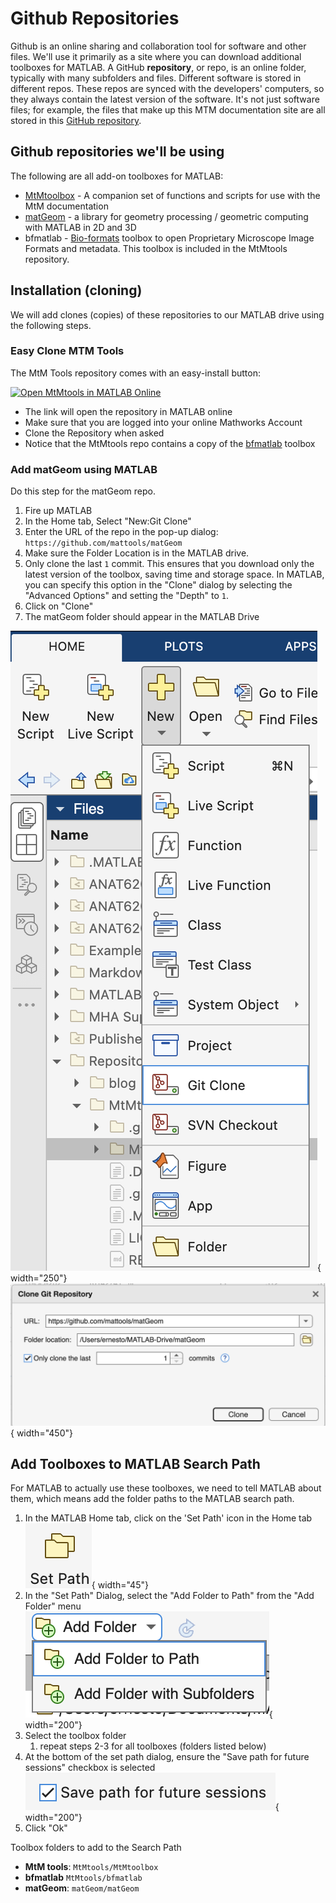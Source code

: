 # Github Repositories

Github is an online sharing and collaboration tool for software and other files. We'll use it primarily as a site where you can download additional toolboxes for MATLAB. A GitHub **repository**, or repo, is an online folder, typically with many subfolders and files. Different software is stored in different repos. These repos are synced with the developers' computers, so they always contain the latest version of the software. It's not just software files; for example, the files that make up this MTM documentation site are all stored in this [GitHub repository](https://github.com/salcedoe/MtMdocs).

## Github repositories we'll be using

The following are all add-on toolboxes for MATLAB:

- [MtMtoolbox](https://github.com/salcedoe/MtMtools/tree/main/toolbox) - A companion set of functions and scripts for use with the MtM documentation
- [matGeom](https://github.com/mattools/matGeom) - a library for geometry processing / geometric computing with MATLAB in 2D and 3D
- bfmatlab - [Bio-formats](https://www.openmicroscopy.org/bio-formats/) toolbox to open Proprietary Microscope Image Formats and metadata. This toolbox is included in the MtMtools repository.

## Installation (cloning)

We will add clones (copies) of these repositories to our MATLAB drive using the following steps.

### Easy Clone MTM Tools

The MtM Tools repository comes with an easy-install button:

[![Open MtMtools in MATLAB Online](https://www.mathworks.com/images/responsive/global/open-in-matlab-online.svg)](https://matlab.mathworks.com/open/github/v1?repo=salcedoe/MtMtools)

- The link will open the repository in MATLAB online
- Make sure that you are logged into your online Mathworks Account
- Clone the Repository when asked
- Notice that the MtMtools repo contains a copy of the [bfmatlab](https://github.com/ome/bioformats/releases)  toolbox

### Add matGeom using MATLAB

Do this step for the matGeom repo.

1. Fire up MATLAB  
2. In the Home tab, Select "New:Git Clone"  
3. Enter the URL of the repo in the pop-up dialog: `https://github.com/mattools/matGeom`
4. Make sure the Folder Location is in the MATLAB drive.
5. Only clone the last `1` commit. This ensures that you download only the latest version of the toolbox, saving time and storage space. In MATLAB, you can specify this option in the "Clone" dialog by selecting the "Advanced Options" and setting the "Depth" to `1`.
6. Click on "Clone"  
7. The matGeom folder should appear in the MATLAB Drive  

![New Git Clone Menu](images/menu-new-git-clone.png){ width="250"} ![git clone dialog window](images/dialog-add-git-clone.png){ width="450"}

## Add Toolboxes to MATLAB Search Path

For MATLAB to actually use these toolboxes, we need to tell MATLAB about them, which means add the folder paths to the MATLAB search path.

1. In the MATLAB Home tab, click on the 'Set Path' icon in the Home tab  ![icon set path](images/icon-set-path.png){ width="45"}
2. In the "Set Path" Dialog, select the "Add Folder to Path" from the "Add Folder" menu
   ![img-name](images/dialog-menu-add-folder-to-path.png){ width="200"}
3. Select the toolbox folder
   1. repeat steps 2-3 for all toolboxes (folders listed below)
4. At the bottom of the set path dialog, ensure the "Save path for future sessions" checkbox is selected
   ![img-name](images/icon-save-path-future.png){ width="200"}
5. Click "Ok"

Toolbox folders to add to the Search Path

- **MtM tools**: `MtMtools/MtMtoolbox`
- **bfmatlab** `MtMtools/bfmatlab`
- **matGeom**: `matGeom/matGeom`
